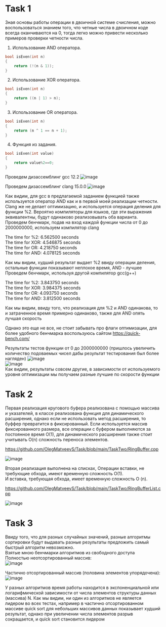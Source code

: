 # Task 1
Зная основы работы операции в двоичной системе счисления, можно воспользоваться знанием того, что четные числа в двоичном коде всегда оканчиваются на 0, тогда
легко можно привести несколько примеров проверки четности числа. 
1. Использование AND оператора.
```C++
bool isEven(int n)
{
    return (!(n & 1));
}
```
2. Использование XOR оператора. 
```C++
bool isEven(int n)
{
    return ((n | 1) > n);
}
```
3. Использование OR оператора.
```C++
bool isEven(int n)
{
    return (n ^ 1 == n + 1);
}
```
4. Функция из задания.
```C++ 
bool isEven(int value)
{
    return value%2==0;
}
```
Проведем дизассемблинг gcc 12.2
![image](https://user-images.githubusercontent.com/55399599/194369449-4229ed4e-1c69-499e-9c49-8865085711de.png)

Проведем дизассемблинг clang 15.0.0
![image](https://user-images.githubusercontent.com/55399599/194623351-67430be7-0528-44d6-9921-3dac1206d20d.png)

Как видим, для gcc в предлагаемой заданием функцией также используется оператор AND как и в первой моей реализации четности.
Clang же не делает оптимизацию, и используется операция деления для функции %2.
Вероятно компиляторы для языков, где эти выражения эквивалентны, будут одинаково реализовывать оба варианта.
Проведем бенчмарк, подав на вход каждой функции числа от 0 до 2000000000, используем компилятор clang

The time for %2: 6.562500 seconds \
The time for XOR: 4.546875 seconds \
The time for OR: 4.218750 seconds \
The time for AND: 4.078125 seconds 

Как мы видим, худший результат выдает %2 ввиду операции деления, остальные функции показывают неплохое время, AND - лучшее
Проведем бенчмарк, используя другой компилятор gcc(g++)

The time for %2: 3.843750 seconds \
The time for XOR: 3.984375 seconds \
The time for OR: 4.093750 seconds \
The time for AND: 3.812500 seconds 

Как мы видим, ввиду того, что реализация для %2 и AND одинакова, то и затраченное время примерно одинаково, также для AND опять лучшая скорость

Однако это еще не все, не стоит забывать про флаги оптимизации, для более удобного бенчмарка воспользуюсь сайтом 
https://quick-bench.com/

Результаты тестов функции от 0 до 2000000000 (пришлось увеличить количество подоваемых чисел дабы результат тестирования был более нагляден)
![image](https://user-images.githubusercontent.com/55399599/194637362-00451409-27d4-4dac-b644-a6819cb12510.png) \
![image](https://user-images.githubusercontent.com/55399599/194637637-15aaaa19-0e8f-4f4f-94aa-124d4760f33b.png) \
Как видим, результаты совсем другие,  в зависимости  от используемого уровня оптимизации мы получаем разные лучшие по скорости функции





# Task 2
Первая реализация кругового буфера реализована с помощью массива и указателей, в классе реализована функция для динамического расширения, однако если не использовать метод расширения, то буффер превратится в фиксированный. Если используется массив фиксированного размера, все операции с буфером выполняются за постоянное время O(1), для динамического расширения также стоит учитывать O(n) сложность переноса элементов.


https://github.com/OlegMatveevS/Task/blob/main/TaskTwo/RingBuffer.cpp

![image](https://user-images.githubusercontent.com/55399599/194718841-6efe9f3d-3909-4657-8eca-a949e0bfc911.png)


Вторая реализация выполнена на списках, 
Операции вставки, не требующие обхода, имеют временную сложность O(1). \
И вставка, требующая обхода, имеет временную сложность O (n).


https://github.com/OlegMatveevS/Task/blob/main/TaskTwo/RingBufferList.cpp

![image](https://user-images.githubusercontent.com/55399599/194718878-d32aedb8-d376-4ea4-a6aa-5c698904be32.png)


# Task 3
Ввиду того, что для разных случайных значений, разные алгоритмы сортировки будут выдавать разные результаты предложить самый быстрый алгоритм невозможно. \
Взятые мною бенчмарки алгоритмов из свободного доступа \
 Полностью неотсортированный массив: \
![image](https://user-images.githubusercontent.com/55399599/194715961-a265b3df-237b-48e6-87b4-1cb76118a1e3.png) 

 Частично отсортированный массив (половина элементов упорядочена): \
![image](https://user-images.githubusercontent.com/55399599/194715967-e8340721-695f-4ee2-bb1e-437b950b4854.png) 

У разных алгоритмов время работы находится в экспоненциальной или логарифмической зависимости от числа элементов структуры данных (массива) N.
Как мы видим, ни один из алгоритмов не является лидером во всех тестах, например в частично отсортированном массиве quick sort для небольших массивов данных
показывает худший результат, однако при увеличении числа элементов разрыв сокращается, и quick sort становится лидером


